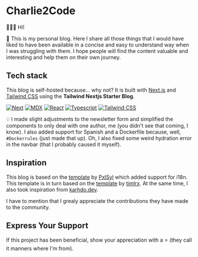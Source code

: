 # Charlie2Code

🙋🏽‍♂️ Hi!

💫 This is my personal blog. Here I share all those things that I would have liked to have been available in a concise and easy to understand way when I was struggling with them. I hope people will find the content valuable and interesting and help them on their own journey.

## Tech stack

This blog is self-hosted because... why not? It is built with [Next.js](https://nextjs.org/) and [Tailwind CSS](https://tailwindcss.com/) using the **Tailwind Nextjs Starter Blog**.

[![Next][Next.js]][Next-url] [![MDX][MDX]][MDX-url] [![React][React]][React-url] [![Typescript][Typescript]][Typescript-url] [![Tailwind CSS][Tailwind CSS]][Tailwind CSS-url] 

💡 I made slight adjustments to the newsletter form and simplified the components to only deal with one author, me (you didn't see that coming, I know). I also added support for Spanish and a Dockerfile because, well, `#Dockerrules` (just made that up). Oh, I also fixed some weird hydration error in the navbar (that I probably caused it myself).

## Inspiration

This blog is based on the [template](https://github.com/PxlSyl/tailwind-nextjs-starter-blog-i18n) by [PxlSyl](https://github.com/PxlSyl) which added support for i18n. This template is in turn based on the [template](https://github.com/timlrx/tailwind-nextjs-starter-blog) by [timlrx](https://github.com/timlrx/). At the same time, I also took inspiration from [karhdo.dev](https://github.com/Karhdo/karhdo.dev).

I have to mention that I grealy appreciate the contributions they have made to the community.

## Express Your Support

If this project has been beneficial, show your appreciation with a ⭐ (they call it manners where I'm from).

<!-- MARKDOWN LINKS & IMAGES -->
<!-- https://www.markdownguide.org/basic-syntax/#reference-style-links -->
[Next.js]: https://img.shields.io/badge/next.js-000000?style=for-the-badge&logo=nextdotjs&logoColor=white
[Next-url]: https://nextjs.org/
[Typescript]: https://img.shields.io/badge/TypeScript-3178C6?style=for-the-badge&logo=typescript&logoColor=white
[Typescript-url]: https://www.typescriptlang.org/
[Tailwind CSS]: https://img.shields.io/badge/Tailwind_CSS-38B2AC?style=for-the-badge&logo=tailwind-css&logoColor=white
[Tailwind CSS-url]: https://tailwindcss.com/
[MDX]: https://img.shields.io/badge/MDX-000000?style=for-the-badge&logo=mdx&logoColor=white
[MDX-url]: https://mdxjs.com/
[React]: https://img.shields.io/badge/React-20232A?style=for-the-badge&logo=react&logoColor=61DAFB
[React-url]: https://react.dev